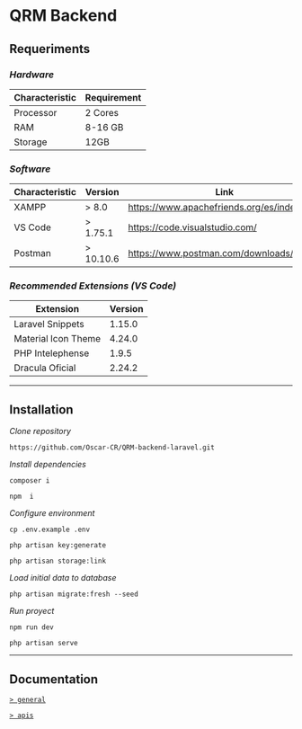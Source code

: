 
# **QRM Backend**


## **Requeriments** 

 ### *Hardware*

| Characteristic      | Requirement |
| ----------- | ----------- |
| Processor    | 2 Cores   |
| RAM           | 8-16 GB     |
| Storage| 12GB        |

### *Software*

| Characteristic      | Version |  Link |
| ----------- | ----------- | -----------
| XAMPP    |  >  8.0  | https://www.apachefriends.org/es/index.html |
| VS Code           | > 1.75.1   | https://code.visualstudio.com/ |
| Postman | > 10.10.6 |  https://www.postman.com/downloads/


### *Recommended Extensions (VS Code)*
| Extension      | Version |
| ----------- | ----------- |
| Laravel Snippets    | 1.15.0   |
| Material Icon Theme           | 4.24.0  |
| PHP Intelephense|  1.9.5   |  
| Dracula Oficial | 2.24.2        

---
## **Installation**

*Clone repository*
``` 
https://github.com/Oscar-CR/QRM-backend-laravel.git
```

*Install dependencies*
``` 
composer i
```

``` 
npm  i
```

*Configure environment*
``` 
cp .env.example .env
```
``` 
php artisan key:generate
```
```
php artisan storage:link
```
*Load initial data to database*
``` 
php artisan migrate:fresh --seed
```

*Run proyect*
``` 
npm run dev
```

``` 
php artisan serve
```
---

## **Documentation**

[`> general`](./documentation/general.md)

[`> apis`](./documentation/apis.md)